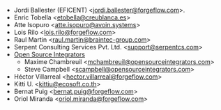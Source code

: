 - Jordi Ballester (EFICENT) \<<jordi.ballester@forgeflow.com>\>.
- Enric Tobella \<<etobella@creublanca.es>\>
- Atte Isopuro \<<atte.isopuro@avoin.systems>\>
- Lois Rilo \<<lois.rilo@forgeflow.com>\>
- Raul Martin \<<raul.martin@braintec-group.com>\>
- Serpent Consulting Services Pvt. Ltd. \<<support@serpentcs.com>\>
- [Open Source Integrators](https://www.opensourceintegrators.com)
  - Maxime Chambreuil \<<mchambreuil@opensourceintegrators.com>\>
  - Steve Campbell \<<scampbell@opensourceintegrators.com>\>
- Héctor Villarreal \<<hector.villarreal@forgeflow.com>\>
- Kitti U. \<<kittiu@ecosoft.co.th>\>
- Bernat Puig \<<bernat.puig@forgeflow.com>\>
- Oriol Miranda \<<oriol.miranda@forgeflow.com>\>
